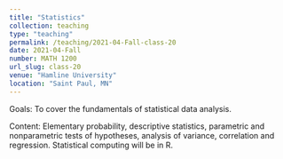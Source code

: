```yaml
---
title: "Statistics"
collection: teaching
type: "teaching"
permalink: /teaching/2021-04-Fall-class-20
date: 2021-04-Fall
number: MATH 1200
url_slug: class-20
venue: "Hamline University"
location: "Saint Paul, MN"
---
```


Goals: To cover the fundamentals of statistical data analysis.

Content: Elementary probability, descriptive statistics, parametric and nonparametric tests of hypotheses, analysis of variance, correlation and regression. Statistical computing will be in R.
